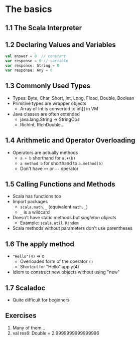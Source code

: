 # The basics

## 1.1 The Scala Interpreter

## 1.2 Declaring Values and Variables

```scala
val answer = 0  // constant
var response = 0 // variable
var response: String = 0
var response: Any = 0
```

## 1.3 Commonly Used Types

* Types: Byte, Char, Short, Int, Long, Fload, Double, Boolean
* Primitive types are wrapper objects
    * Array of Int is converted to int[] in VM
* Java classes are often extended
    * java.lang.String -> StringOps
    * RichInt, RichDouble...

## 1.4 Arithmetic and Operator Overloading

* Operators are actually methods
    * `a + b` shorthand for `a.+(b)`
    * `a method b` for shorthand to `a.method(b)`
    * Don't have `++` or `--` operator

## 1.5 Calling Functions and Methods

* Scala has functions too
* Import packages
    * `scala.math._` (equivalent `math._`)
    * `_` is a wildcard
* Doesn't have static methods but *singleton objects*
    * Example: `scala.util.Random`
* Scala methods without parameters don't use parentheses

## 1.6 The apply method

* `"Hello"(4)`
    => o
    * Overloaded form of the operator `()`
    * Shortcut for "Hello".apply(4)
* Idiom to construct new objects without using "new"

## 1.7 Scaladoc

* Quite difficult for beginners

## Exercises

1. Many of them...
2. val res6: Double = 2.9999999999999996
